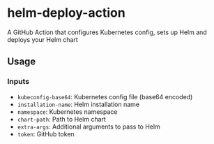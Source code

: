 # helm-deploy-action

A GitHub Action that configures Kubernetes config, sets up Helm and deploys your Helm chart

## Usage

### Inputs

- `kubeconfig-base64`: Kubernetes config file (base64 encoded)
- `installation-name`: Helm installation name
- `namespace`: Kubernetes namespace
- `chart-path`: Path to Helm chart
- `extra-args`: Additional arguments to pass to Helm
- `token`: GitHub token
